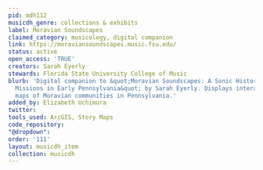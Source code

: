 ```yaml
---
pid: mdh112
musicdh_genre: collections & exhibits
label: Moravian Soundscapes
claimed_category: musicology, digital companion
link: https://moraviansoundscapes.music.fsu.edu/
status: active
open_access: 'TRUE'
creators: Sarah Eyerly
stewards: Florida State University College of Music
blurb: 'Digital companion to &quot;Moravian Soundscapes: A Sonic History of the Moravian
  Missions in Early Pennsylvania&quot; by Sarah Eyerly. Displays interactive and story
  maps of Moravian communities in Pennsylvania.'
added_by: Elizabeth Uchimura
twitter: 
tools_used: ArcGIS, Story Maps
code_repository: 
"@dropdown": 
order: '111'
layout: musicdh_item
collection: musicdh
---
```

